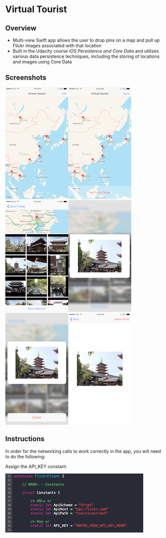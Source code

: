 # Virtual Tourist

## Overview

- Multi-view Swift app allows the user to drop pins on a map and pull up Flickr images associated with that location
- Built in the Udacity course _iOS Persistence and Core Data_ and utilizes various data persistence techniques, including the storing of locations and images using Core Data

## Screenshots

![alt text](Screenshots/TravelLocationMapViewController.PNG "TravelLocationMapViewController")![alt text](Screenshots/TravelLocationMapEditMode.PNG "TravelLocationMapEditMode")![alt text](Screenshots/PhotoAlbumViewController.PNG "PhotoAlbumViewController")![alt text](Screenshots/PhotoAlbumViewPeek.PNG "PhotoAlbumViewPeek")![alt text](Screenshots/PhotoAlbumViewDeleteAction.PNG "PhotoAlbumViewDeleteAction")![alt text](Screenshots/PhotoDetailViewController.PNG "PhotoDetailViewController")

## Instructions

In order for the networking calls to work correctly in the app, you will need to do the following:

Assign the API_KEY constant:

![alt text](Screenshots/FlickrConstants.png "FlickrConstants.swift")
